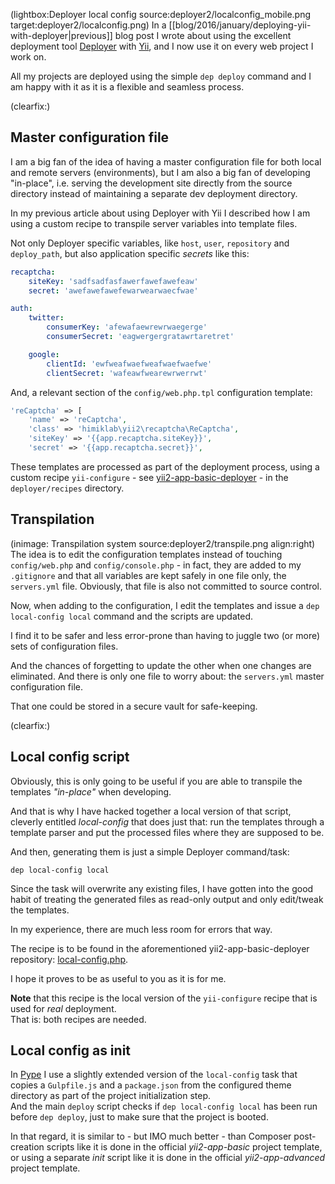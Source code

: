 <!--
Title: Deployer revisited
Author: Jacob Moen
Date: 2016/03/17 20:02
Datetime: 2016-03-17
Description: Deployer now handles all configuration of my Yii projects
View: post
Disqusid: /2016/march/deployer-revisited
ogimage: deployer2/localconfig.png
thumb: deployer2/localconfig_custom.png
Keywords: deployer, yii, configuration, deployment
Tags: yii, deployer, deployment
blogpost: true
published: true
-->
(lightbox:Deployer local config source:deployer2/localconfig_mobile.png target:deployer2/localconfig.png)
In a [[blog/2016/january/deploying-yii-with-deployer|previous]] blog post I wrote about using the excellent deployment tool [Deployer](http://deployer.org/) with [Yii](http://www.yiiframework.com/), and I now use it on every web project I work on.

All my projects are deployed using the simple `dep deploy` command and I am happy with it as it is a flexible and seamless process.

(clearfix:)


## Master configuration file

I am a big fan of the idea of having a master configuration file for both local and remote servers (environments), but I am also a big fan of developing "in-place", i.e. serving the development site directly from the source directory instead of maintaining a separate dev deployment directory.

In my previous article about using Deployer with Yii I described how I am using a custom recipe to transpile server variables into template files.

Not only Deployer specific variables, like `host`, `user`, `repository` and `deploy_path`, but also application specific *secrets* like this:

```yaml
recaptcha:
    siteKey: 'sadfsadfasfawerfawefawefeaw'
    secret: 'awefawefawefewarwearwaecfwae'

auth:
    twitter:
        consumerKey: 'afewafaewrewrwaegerge'
        consumerSecret: 'eagwergergratawrtaretret'

    google:
        clientId: 'ewfweafwaefweafwaefwaefwe'
        clientSecret: 'wafeawfwearewrwerrwt'
```
And, a relevant section of the `config/web.php.tpl` configuration template:

```php
'reCaptcha' => [
    'name' => 'reCaptcha',
    'class' => 'himiklab\yii2\recaptcha\ReCaptcha',
    'siteKey' => '{{app.recaptcha.siteKey}}',
    'secret' => '{{app.recaptcha.secret}}',
```

These templates are processed as part of the deployment process, using a custom recipe `yii-configure` - see [yii2-app-basic-deployer](https://github.com/jacmoe/yii2-app-basic-deployer) - in the `deployer/recipes` directory.

## Transpilation
(inimage: Transpilation system source:deployer2/transpile.png align:right)
The idea is to edit the configuration templates instead of touching `config/web.php` and `config/console.php` - in fact, they are added to my `.gitignore` and that all variables are kept safely in one file only, the `servers.yml` file. Obviously, that file is also not committed to source control.

Now, when adding to the configuration, I edit the templates and issue a `dep local-config local` command and the scripts are updated.

I find it to be safer and less error-prone than having to juggle two (or more) sets of configuration files.

And the chances of forgetting to update the other when one changes are eliminated. And there is only one file to worry about: the `servers.yml` master configuration file.

That one could be stored in a secure vault for safe-keeping.

(clearfix:)
## Local config script
Obviously, this is only going to be useful if you are able to transpile the templates *"in-place"* when developing.

And that is why I have hacked together a local version of that script, cleverly entitled *local-config* that does just that: run the templates through a template parser and put the processed files where they are supposed to be.

And then, generating them is just a simple Deployer command/task:

```
dep local-config local
```

Since the task will overwrite any existing files, I have gotten into the good habit of treating the generated files as read-only output and only edit/tweak the templates.

In my experience, there are much less room for errors that way.

The recipe is to be found in the aforementioned yii2-app-basic-deployer repository: [local-config.php](https://github.com/jacmoe/yii2-app-basic-deployer/blob/master/deployer/recipe/local-config.php).

I hope it proves to be as useful to you as it is for me.

**Note** that this recipe is the local version of the `yii-configure` recipe that is used for *real* deployment.  
That is: both recipes are needed.

## Local config as init
In [Pype](https://pype.jacmoe.dk/) I use a slightly extended version of the `local-config` task that copies a `Gulpfile.js` and a `package.json` from the configured theme directory as part of the project initialization step.  
And the main `deploy` script checks if `dep local-config local` has been run before `dep deploy`, just to make sure that the project is booted.

In that regard, it is similar to - but IMO much better - than Composer post-creation scripts like it is done in the official *yii2-app-basic* project template, or using a separate *init* script like it is done in the official *yii2-app-advanced* project template.

